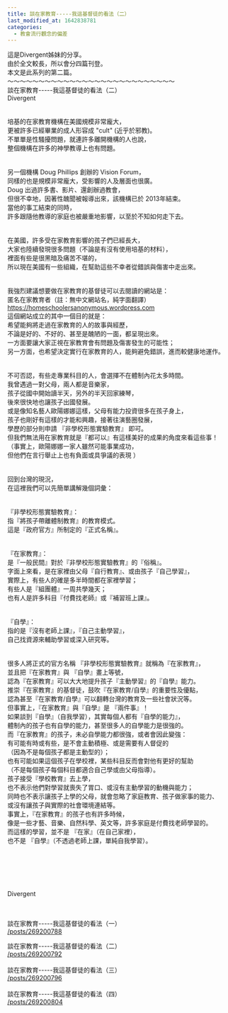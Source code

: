 ```yaml
---
title: 談在家教育-----我這基督徒的看法（二）
last_modified_at: 1642838781
categories:
  - 教會流行觀念的偏差
---
```


<p>這是Divergent姊妹的分享。<br>
由於全文較長，所以會分四篇刊登。<br>
本文是此系列的第二篇。<br>
<!--more-->～～～～～～～～～～～～～～～～～～～～～～～～～～～<br>
談在家教育-----我這基督徒的看法（二）<br>
Divergent<br>
<br>
<br>
培基的在家教育機構在美國規模非常龐大，<br>
更被許多已經畢業的成人形容成 "cult" (近乎於邪教)。<br>
不單單是性騷擾問題，就連許多離開機構的人也說，<br>
整個機構在許多的神學教導上也有問題。<br>
<br>
<br>
另一個機構 Doug Phillips 創辦的 Vision Forum，<br>
同樣的也是規模非常龐大，受影響的人及層面也很廣。<br>
Doug 出過許多書、影片、還創辦過教會，<br>
但很不幸地，因著性醜聞被報導出來，該機構已於 2013年結束。<br>
當他的事工結束的同時，<br>
許多跟隨他教導的家庭也被嚴重地影響，以至於不知如何走下去。<br>
<br>
<br>
在美國，許多受在家教育影響的孩子們已經長大，<br>
大家也陸續發現很多問題（不論是有沒有使用培基的材料），<br>
裡面有些是很黑暗及痛苦不堪的，<br>
所以現在美國有一些組織，在幫助這些不幸者從錯誤與傷害中走出來。<br>
<br>
<br>
我強烈建議想要做在家教育的基督徒可以去閱讀的網站是：<br>
匿名在家教育者（註：無中文網站名，純字面翻譯）<br>
<a href="https://homeschoolersanonymous.wordpress.org" target="_blank">https://homeschoolersanonymous.wordpress.</a><a href="https://homeschoolersanonymous.wordpress.com" target="_blank">com</a><br>
這個網站成立的其中一個目的就是：<br>
希望能夠將走過在家教育的人的故事與經歷，<br>
不論是好的、不好的、甚至是醜陋的一面，都呈現出來。<br>
一方面要讓大家正視在家教育會有問題及傷害發生的可能性；<br>
另一方面，也希望決定實行在家教育的人，能夠避免錯誤，進而較健康地運作。<br>
<br>
<br>
不可否認，有些走專業科目的人，會選擇不在體制內花太多時間。<br>
我曾遇過一對父母，兩人都是音樂家，<br>
孩子從國中開始讀半天，另外的半天回家練琴，<br>
後來很快地也讓孩子出國發展。<br>
或是像知名藝人歐陽娜娜這樣，父母有能力投資很多在孩子身上，<br>
孩子也剛好有這樣的才能和興趣，接著往演藝圈發展，<br>
學歷的部分則申請 『非學校形態實驗教育』 即可。<br>
但我們無法用在家教育就是『都可以』有這樣美好的成果的角度來看這些事！<br>
（事實上，歐陽娜娜一家人雖然可能事業成功，<br>
但他們在言行舉止上也有負面或具爭議的表現 ）<br>
<br>
<br>
回到台灣的現況，<br>
在這裡我們可以先簡單講解幾個詞彙：<br>
<br>
<br>
『非學校形態實驗教育』：<br>
指『將孩子帶離體制教育』的教育模式。<br>
這是『政府官方』所制定的『正式名稱』。<br>
<br>
<br>
『在家教育』：<br>
是『一般民間』對於『非學校形態實驗教育』的『俗稱』。<br>
字面上來看，是在家裡由父母『自行教育』、或由孩子『自己學習』，<br>
實際上，有些人的確是多半時間都在家裡學習；<br>
有些人是『組團體』一周共學幾天；<br>
也有人是許多科目『付費找老師』或『補習班上課』。<br>
<br>
<br>
『自學』：<br>
指的是『沒有老師上課』，『自己主動學習』，<br>
自己找資源來輔助學習或深入研究等。<br>
<br>
<br>
很多人將正式的官方名稱 『非學校形態實驗教育』就稱為『在家教育』，<br>
並且把『在家教育』與 『自學』畫上等號，<br>
認為『在家教育』可以大大地提升孩子『主動學習』的『自學』能力。<br>
推崇『在家教育』的基督徒，鼓吹『在家教育/自學』的重要性及優點，<br>
認為甚至『在家教育/自學』可以翻轉台灣的教育及一些社會狀況等。<br>
但事實上，『在家教育』與『自學』是 『兩件事』！<br>
如果談到『自學』（自我學習），其實每個人都有『自學的能力』，<br>
體制內的孩子也有自學的能力，甚至很多人的自學能力是很強的。<br>
而『在家教育』的孩子，未必自學能力都很強，或者會因此變強：<br>
有可能有時或有些，是不會主動積極、或是需要有人督促的<br>
（因為不是每個孩子都是主動型的）；<br>
也有可能如果這個孩子在學校裡，某些科目反而會對他有更好的幫助<br>
（不是每個孩子每個科目都適合自己學或由父母指導）。<br>
孩子接受『學校教育』去上學，<br>
也不表示他們對學習就喪失了胃口、或沒有主動學習的動機與能力；<br>
同時也不表示讓孩子上學的父母，就會忽略了家庭教育、孩子做家事的能力、<br>
或沒有讓孩子與實際的社會環境連結等。<br>
事實上，『在家教育』的孩子也有許多時候，<br>
像是一些才藝、音樂、自然科學、英文等，許多家庭是付費找老師學習的。<br>
而這樣的學習，並不是 『在家』（在自己家裡），<br>
也不是 『自學』（不透過老師上課，單純自我學習）。<br>
<br>
<br>
<br>
<br>
<br>
<br>
Divergent<br>
<br>
&nbsp;</p>

<p>談在家教育-----我這基督徒的看法（一）<br>
<a href="/posts/269200788" target="_blank">/posts/269200788</a></p>

<p>談在家教育-----我這基督徒的看法（二）<br>
<a href="/posts/269200792" target="_blank">/posts/269200792</a><br>
<br>
談在家教育-----我這基督徒的看法（三）<br>
<a href="/posts/269200796" target="_blank">/posts/269200796</a><br>
<br>
談在家教育-----我這基督徒的看法（四）<br>
<a href="/posts/269200804" target="_blank">/posts/269200804</a></p>

<p>&nbsp;</p>

<p><br>
<br>
&nbsp;</p>

